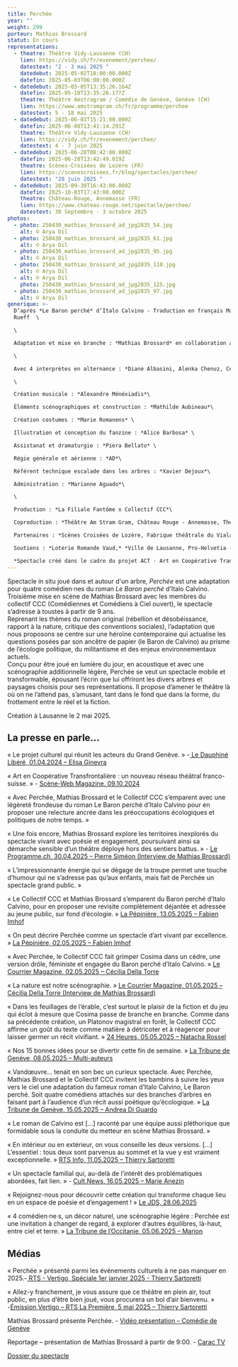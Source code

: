 ```yaml
---
title: Perchée
year: ""
weight: 299
porteur: Mathias Brossard
statut: En cours
representations:
  - theatre: Théâtre Vidy-Lausanne (CH)
    lien: https://vidy.ch/fr/evenement/perchee/
    datestext: "2 - 3 mai 2025 "
    datedebut: 2025-05-02T18:00:00.000Z
    datefin: 2025-05-03T06:00:00.000Z
  - datedebut: 2025-05-05T13:35:26.164Z
    datefin: 2025-05-18T13:35:26.177Z
    theatre: Théâtre Amstragram / Comédie de Genève, Genève (CH)
    lien: https://www.amstramgram.ch/fr/programme/perchee
    datestext: 5 - 18 mai 2025
  - datedebut: 2025-06-03T15:21:00.000Z
    datefin: 2025-06-08T13:41:14.291Z
    theatre: Théâtre Vidy-Lausanne (CH)
    lien: https://vidy.ch/fr/evenement/perchee/
    datestext: 4 - 7 juin 2025
  - datedebut: 2025-06-28T08:42:00.000Z
    datefin: 2025-06-28T13:42:49.019Z
    theatre: Scènes-Croisées de Lozère (FR)
    lien: https://scenescroisees.fr/blog/spectacles/perchee/
    datestext: "28 juin 2025 "
  - datedebut: 2025-09-30T16:43:00.000Z
    datefin: 2025-10-03T17:43:00.000Z
    theatre: Château-Rouge, Annemasse (FR)
    lien: https://www.chateau-rouge.net/spectacle/perchee/
    datestext: 30 Septembre - 3 octobre 2025
photos:
  - photo: 250430_mathias_brossard_ad_jpg2835_54.jpg
    alt: © Arya Dil
  - photo: 250430_mathias_brossard_ad_jpg2835_61.jpg
    alt: © Arya Dil
  - photo: 250430_mathias_brossard_ad_jpg2835_95.jpg
    alt: © Arya Dil
  - photo: 250430_mathias_brossard_ad_jpg2835_110.jpg
    alt: © Arya Dil
  - alt: © Arya Dil
    photo: 250430_mathias_brossard_ad_jpg2835_125.jpg
  - photo: 250430_mathias_brossard_ad_jpg2835_97.jpg
    alt: © Arya Dil
generique: >-
  D’après *Le Baron perché* d’Italo Calvino - Traduction en français Martin
  Rueff  \

  \

  Adaptation et mise en branche : *Mathias Brossard* en collaboration avec les interprètes\

  \

  Avec 4 interprètes en alternance : *Diane Albasini, Alenka Chenuz, Cécile Goussard, Magali Heu, Arnaud Huguenin, Jean-Louis Johannides, Lara Khattabi, Jonas Lambelet, Loïc Le Manac’h, Chloë Lombard, Mélina Martin, Margot Van Hove*\

  \

  Création musicale : *Alexandre Ménéxiadis*\

  Éléments scénographiques et construction : *Mathilde Aubineau*\

  Création costumes : *Marie Romanens* \

  Illustration et conception du fanzine : *Alice Barbosa* \

  Assistanat et dramaturgie : *Piera Bellato* \

  Régie générale et aérienne : *AD*\

  Référent technique escalade dans les arbres : *Xavier Dejoux*\

  Administration : *Marianne Aguado*\

  \

  Production : *La Filiale Fantôme x Collectif CCC*\

  Coproduction : *Théâtre Am Stram Gram, Château Rouge - Annemasse, Théâtre Vidy-Lausanne, Comédie de Genève* \

  Partenaires : *Scènes Croisées de Lozère, Fabrique théâtrale du Viala*\

  Soutiens : *Loterie Romande Vaud,* *Ville de Lausanne, Pro-Helvetia - Fondation suisse pour la culture, Fondation Caris, Fondation Ernst Göhner, Fondation Leenaards, Canton de Vaud, Fondation SIS, Pour-cent culturel Migros, Fonds d’encouragement à l’emploi des intermittent.e.s genevois.es (FEEIG)*\

  *Spectacle créé dans le cadre du projet ACT · Art en Coopérative Transfrontalière, soutenu par le programme [Interreg France – Suisse](https://www.interreg-francesuisse.eu/)*
---
```

<!--StartFragment-->

Spectacle in situ joué dans et autour d'un arbre, *Perchée* est une adaptation pour quatre comédien·nes du roman *Le Baron perché* d’Italo Calvino. Troisième mise en scène de Mathias Brossard avec les membres du collectif CCC (Comédiennes et Comédiens à Ciel ouvert), le spectacle s’adresse à toustes à partir de 9 ans. \
Reprenant les thèmes du roman original (rébellion et désobéissance, rapport à la nature, critique des conventions sociales), l’adaptation que nous proposons se centre sur une héroïne contemporaine qui actualise les questions posées par son ancêtre de papier (le Baron de Calvino) au prisme de l’écologie politique, du militantisme et des enjeux environnementaux actuels.\
Conçu pour être joué en lumière du jour, en acoustique et avec une scénographie additionnelle légère, Perchée se veut un spectacle mobile et transformable, épousant l’écrin que lui offriront les divers arbres et paysages choisis pour ses représentations. Il propose d’amener le théâtre là où on ne l’attend pas, s’amusant, tant dans le fond que dans la forme, du frottement entre le réel et la fiction.

Création à Lausanne le 2 mai 2025.

## La presse en parle...

« Le projet culturel qui réunit les acteurs du Grand Genève. » -[ L](https://www.ledauphine.com/culture-loisirs/2024/09/30/le-projet-culturel-qui-reunit-les-acteurs-du-grand-geneve)[e Dauphiné Libéré, 01.04.2024 – Elisa Ginevra ](https://www.ledauphine.com/culture-loisirs/2024/09/30/le-projet-culturel-qui-reunit-les-acteurs-du-grand-geneve)

« Art en Coopérative Transfrontalière : un nouveau réseau théâtral franco-suisse. » - [Scène-Web Magazine, 09.10.2024](https://sceneweb.fr/art-en-cooperative-transfrontaliere-un-nouveau-reseau-theatral-franco-suisse/)

« Avec Perchée, Mathias Brossard et le Collectif CCC s’emparent avec une légèreté frondeuse du roman Le Baron perché d’Italo Calvino pour en proposer une relecture ancrée dans les préoccupations écologiques et politiques de notre temps. » 

« Une fois encore, Mathias Brossard explore les territoires inexplorés du spectacle vivant avec poésie et engagement, poursuivant ainsi sa démarche sensible d’un théâtre déployé hors des sentiers battus. » - [Le Programme.ch, 30.04.2025 – Pierre Siméon (Interview de Mathias Brossard)](<-	https://www.leprogramme.ch/article/echappee-vers-les-cimes-du-vivant-1>)

« L’impressionnante énergie qui se dégage de la troupe permet une touche d’humour qui ne s’adresse pas qu’aux enfants, mais fait de Perchée un spectacle grand public. » 

« Le Collectif CCC et Mathias Brossard s’emparent du Baron perché d’Italo Calvino, pour en proposer une revisite complètement déjantée et adressée au jeune public, sur fond d’écologie. » [La Pépinière, 13.05.2025 – Fabien Imhof](<-	https://lapepinieregeneve.ch/un-spectacle-completement-perchee/>)

« On peut décrire Perchée comme un spectacle d’art vivant par excellence. » [La Pépinière, 02.05.2025 – Fabien Imhof](<-	https://lapepinieregeneve.ch/quand-le-theatre-se-joue-aussi-dans-les-arbres/>)

« Avec Perchée, le Collectif CCC fait grimper Cosima dans un cèdre, une version drôle, féministe et engagée du Baron perché d’Italo Calvino. » [Le Courrier Magazine, 02.05.2025 – Cécilia Della Torre](<-	https://lecourrier.ch/2025/05/01/theatre-dans-les-arbres/>)

« La nature est notre scénographie. » [Le Courrier Magazine, 01.05.2025 – Cécilia Della Torre (Interview de Mathias Brossard)](<-	https://lecourrier.ch/2025/05/01/la-nature-est-notre-scenographie/>)

« Dans les feuillages de l’érable, c’est surtout le plaisir de la fiction et du jeu qui éclot à mesure que Cosima passe de branche en branche. Comme dans sa précédente création, un Platonov magistral en forêt, le Collectif CCC affirme un goût du texte comme matière à détricoter et à réagencer pour laisser germer un récit vivifiant. » [24 Heures, 05.05.2025 – Natacha Rossel](<-	https://www.24heures.ch/critique-de-perchee-nouvelle-creation-in-situ-du-collectif-ccc-a-vidy-puis-comedie-de-geneve-549302642486>)

« Nos 15 bonnes idées pour se divertir cette fin de semaine. » [La Tribune de Genève, 08.05.2025 – Multi-auteurs](<-	https://www.tdg.ch/geneve-nos-15-bonnes-idees-pour-se-divertir-ce-week-end-481489584264>)

« Vandœuvre… tenait en son bec un curieux spectacle. Avec Perchée, Mathias Brossard et le Collectif CCC invitent les bambins à suivre les yeux vers le ciel une adaptation du fameux roman d’Italo Calvino, Le Baron perché. Soit quatre comédiens attachés sur des branches d’arbres en faisant part à l’audience d’un récit aussi poétique qu’écologique. » [La Tribune de Genève, 15.05.2025 – Andrea Di Guardo](<-	https://www.tdg.ch/geneve-nos-15-idees-pour-se-divertir-cette-fin-de-semaine-311403643733>)

« Le roman de Calvino est \[…] raconté par une équipe aussi pléthorique que formidable sous la conduite du metteur en scène Mathias Brossard. » 

« En intérieur ou en extérieur, on vous conseille les deux versions. \[…] L’essentiel : tous deux sont parvenus au sommet et la vue y est vraiment exceptionnelle. » [RTS Info, 11.05.2025 – Thierry Sartoretti](<-	https://www.rts.ch/info/culture/spectacles/2025/article/le-theatre-grimpe-aux-arbres-deux-adaptations-du-baron-perche-en-suisse-28874754.html#:~:text=%22Perch%C3%A9e%22%20dans%20le%20cadre%20du,septembre%20au%204%20octobre%202025.>)

« Un spectacle familial qui, au-delà de l’intérêt des problématiques abordées, fait lien. » - [Cult.News, 16.05.2025 – Marie Anezin](<-	https://cult.news/scenes/jeune-public/dans-larbre-perchee-de-mathias-brossard/>)

« Rejoignez-nous pour découvrir cette création qui transforme chaque lieu en un espace de poésie et d’engagement ! » [Le JDS, 28.06.2025](<-	https://www.jds.fr/spectacles/spectacle-perchee-au-massufret-980578_A>)

« 4 comédien·ne·s, un décor naturel, une scénographie légère : Perchée est une invitation à changer de regard, à explorer d’autres équilibres, là-haut, entre ciel et terre. » [La Tribune de l’Occitanie, 05.06.2025 – Marion](https://www.occitanie-tribune.com/articles/52751/lozere-perchee-un-spectacle-dans-les-arbres-du-collectif-ccc)

[](<>)

## M﻿édias

« Perchée » présenté parmi les événements culturels à ne pas manquer en 2025.-[ RTS - Vertigo, Spéciale 1er janvier 2025 - Thierry Sartoretti ](<-	https://www.rts.ch/audio-podcast/2025/audio/2025-les-spectacles-a-ne-pas-manquer-3-5-28742555.html>)[](https://www.rts.ch/audio-podcast/2025/audio/2025-les-spectacles-a-ne-pas-manquer-3-5-28742555.html)

« Allez-y franchement, je vous assure que ce théâtre en plein air, tout public, en plus d’être bien joué, vous procurera un bol d’air bienvenu. » *\-*[Émission Vertigo – RTS La Première, 5 mai 2025 – Thierry Sartoretti](<-	https://www.rts.ch/play/radio/redirect/detail/fb06512f-0df9-39d8-ae78-0569c5fa65b0>)[](<-	https://www.rts.ch/play/radio/redirect/detail/fb06512f-0df9-39d8-ae78-0569c5fa65b0>)[](https://www.rts.ch/play/radio/redirect/detail/fb06512f-0df9-39d8-ae78-0569c5fa65b0)[](https://www.rts.ch/play/radio/redirect/detail/fb06512f-0df9-39d8-ae78-0569c5fa65b0)[](<>)[](<>)[](<>)[](<>)

Mathias Brossard présente Perchée. - [Vidéo présentation – Comédie de Genève](https://www.youtube.com/watch?v=JKf2WRJJZZc)

Reportage – présentation de Mathias Brossard à partir de 9:00. - [Carac TV](https://carac.tv/replay/reportages/2244?timecode=539&utm_source=sitewebcarac&utm_medium=Replay)[](https://carac.tv/replay/reportages/2244?timecode=539&utm_source=sitewebcarac&utm_medium=Replay)



[Dossier du spectacle](static/media/2_dossier-spectacle-_perchée-fr-.pdf)
